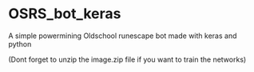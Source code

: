 # OSRS_bot_keras
A simple powermining Oldschool runescape bot made with keras and python 

(Dont forget to unzip the image.zip file if you want to train the networks)
